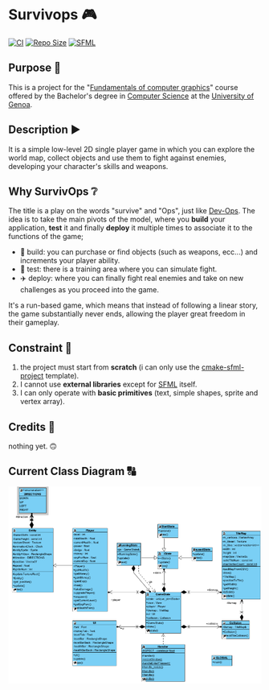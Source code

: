 # Survivops 🎮

[![CI](https://github.com/flaventu/survivops/actions/workflows/ci.yml/badge.svg)](https://github.com/flaventu/survivops/actions/workflows/ci.yml)
[![Repo Size](https://img.shields.io/github/repo-size/flaventu/survivops)]()
[![SFML](https://img.shields.io/badge/SFML-3.0.1-green?logo=sfml)](https://www.sfml-dev.org/)

## Purpose 🥅

This is a project for the "[Fundamentals of computer graphics](https://corsi.unige.it/off.f/2024/ins/77856)" course offered by the Bachelor's degree in [Computer Science](https://corsi.unige.it/corsi/8759) at the [University of Genoa](https://unige.it/).

## Description ▶️

It is a simple low-level 2D single player game in which you can explore the world map, collect objects and use them to fight against enemies, developing your character's skills and weapons.

## Why SurvivOps ❔

The title is a play on the words "survive" and "Ops", just like [Dev-Ops](https://azure.microsoft.com/it-it/resources/cloud-computing-dictionary/what-is-devops). The idea is to take the main pivots of the model, where you **build** your application, **test** it and finally **deploy** it multiple times to associate it to the functions of the game;

- 🔧 build: you can purchase or find objects (such as weapons, ecc...) and increments your player ability.
- 🧪 test: there is a training area where you can simulate fight.
- ✈️ deploy: where you can finally fight real enemies and take on new challenges as you proceed into the game.

It's a run-based game, which means that instead of following a linear story, the game substantially never ends, allowing the player great freedom in their gameplay.

## Constraint 🛑

1. the project must start from **scratch** (i can only use the [cmake-sfml-project](https://github.com/SFML/cmake-sfml-project) template).
2. I cannot use **external libraries** except for [SFML](https://www.sfml-dev.org/) itself.
3. I can only operate with **basic primitives** (text, simple shapes, sprite and vertex array).

## Credits 🌟

nothing yet. 🙃

## Current Class Diagram 🔠

![class diagram](docs/class_diagram.png)

